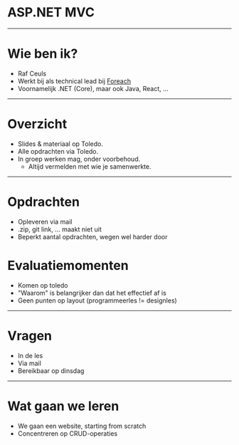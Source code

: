 # ASP.NET MVC
---
# Wie ben ik?
- Raf Ceuls
- Werkt bij als technical lead bij [Foreach](www.foreach.be)
- Voornamelijk .NET (Core), maar ook Java, React, ...
---
# Overzicht
- Slides & materiaal op Toledo.
- Alle opdrachten via Toledo.
- In groep werken mag, onder voorbehoud.
  - Altijd vermelden met wie je samenwerkte.
---
# Opdrachten
- Opleveren via mail
- .zip, git link, ... maakt niet uit
- Beperkt aantal opdrachten, wegen wel harder door
# Evaluatiemomenten
- Komen op toledo
- "Waarom" is belangrijker dan dat het effectief af is
- Geen punten op layout (programmeerles != designles)
---
# Vragen
- In de les
- Via mail
- Bereikbaar op dinsdag
---
# Wat gaan we leren
- We gaan een website, starting from scratch
- Concentreren op CRUD-operaties